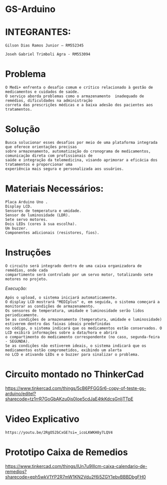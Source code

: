 # GS-Arduino
# INTEGRANTES:

    Gilson Dias Ramos Junior – RM552345 

    Joseh Gabriel Trimboli Agra - RM553094

# Problema

    O Medi+ enfrenta o desafio comum e crítico relacionado à gestão de medicamentos e cuidados de saúde. 
    O serviço aborda problemas como o armazenamento  inadequado de remédios, dificuldades na administração 
    correta das prescrições médicas e a baixa adesão dos pacientes aos tratamentos. 

# Solução

    Busca solucionar esses desafios por meio de uma plataforma integrada que oferece orientações precisas 
    sobre armazenamento, automatização do cronograma de medicamentos, comunicação direta com profissionais de 
    saúde e integração da telemedicina, visando aprimorar a eficácia dos tratamentos e proporcionar uma
    experiência mais segura e personalizada aos usuários.


# Materiais Necessários:
    Placa Arduino Uno .
    Display LCD.
    Sensores de temperatura e umidade.
    Sensor de luminosidade (LDR).
    Sete servo motores.
    Dois LEDs (cores à sua escolha).
    Um buzzer.
    Componentes adicionais (resistores, fios).

# Instruções

    O circuito será integrado dentro de uma caixa organizadora de remédios, onde cada 
    compartimento será controlado por um servo motor, totalizando sete motores no projeto.
 
  *Execução:*

    Após o upload, o sistema iniciará automaticamente.
    O display LCD mostrará "MEDIplus" e, em seguida, o sistema começará a monitorar as condições de armazenamento.
    Os sensores de temperatura, umidade e luminosidade serão lidos periodicamente.
    Se as condições de armazenamento (temperatura, umidade e luminosidade) estiverem dentro das faixas ideais predefinidas 
    no código, o sistema indicará que os medicamentos estão conservados. O LCD exibirá informações sobre a data/hora e abrirá 
    o compartimento do medicamento correspondente (no caso, segunda-feira - SEGUNDA).
    Se as condições não estiverem ideais, o sistema indicará que os medicamentos estão comprometidos, exibindo um alerta 
    no LCD e ativando LEDs e o buzzer para sinalizar o problema.

# Circuito montado no ThinkerCad

https://www.tinkercad.com/things/5cB6PFGGSr6-copy-of-teste-gs-arduino/editel?sharecode=tz1rrR7GoGbAKzu0js0Ioe5cdJaE4tkKdcsGnIjTTpE

# Video Explicativo

    https://youtu.be/2RgO52bCxGE?si=_icoLKWKH8y7LQV4

# Prototipo Caixa de Remedios
https://www.tinkercad.com/things/lUn7u9llIcm-caixa-calendario-de-remedios?sharecode=eph5wkV1YP2R7mW1KN2Vdu2f6i5ZGY1ebvBBBDbgFH0

